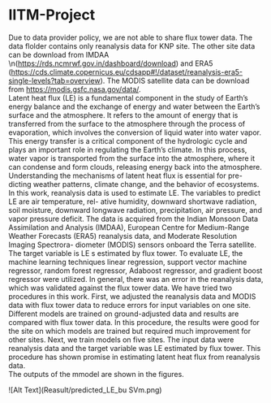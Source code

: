 # IITM-Project
Due to data provider policy, we are not able to share flux tower data. The data flolder contains only reanalysis data for KNP site. The other site data can be download from IMDAA \n(https://rds.ncmrwf.gov.in/dashboard/download) and ERA5 (https://cds.climate.copernicus.eu/cdsapp#!/dataset/reanalysis-era5-single-levels?tab=overview). The MODIS satellite data can be download from https://modis.gsfc.nasa.gov/data/.  
Latent heat flux (LE) is a fundamental component in the study of Earth’s energy balance
and the exchange of energy and water between the Earth’s surface and the atmosphere. It
refers to the amount of energy that is transferred from the surface to the atmosphere through
the process of evaporation, which involves the conversion of liquid water into water vapor.
This energy transfer is a critical component of the hydrologic cycle and plays an important
role in regulating the Earth’s climate. In this process, water vapor is transported from the
surface into the atmosphere, where it can condense and form clouds, releasing energy back
into the atmosphere. Understanding the mechanisms of latent heat flux is essential for pre-
dicting weather patterns, climate change, and the behavior of ecosystems. In this work,
reanalysis data is used to estimate LE. The variables to predict LE are air temperature, rel-
ative humidity, downward shortwave radiation, soil moisture, downward longwave radiation,
precipitation, air pressure, and vapor pressure deficit. The data is acquired from the Indian
Monsoon Data Assimilation and Analysis (IMDAA), European Centre for Medium-Range
Weather Forecasts (ERA5) reanalysis data, and Moderate Resolution Imaging Spectrora-
diometer (MODIS) sensors onboard the Terra satellite. The target variable is LE s estimated
by flux tower. To evaluate LE, the machine learning techniques linear regression, support
vector machine regressor, random forest regressor, Adaboost regressor, and gradient boost
regressor were utilized. In general, there was an error in the reanalysis data, which was
validated against the flux tower data. We have tried two procedures in this work. First,
we adjusted the reanalysis data and MODIS data with flux tower data to reduce errors for
input variables on one site. Different models are trained on ground-adjusted data and results
are compared with flux tower data. In this procedure, the results were good for the site on
which models are trained but required much improvement for other sites. Next, we train
models on five sites. The input data were reanalysis data and the target variable was LE
estimated by flux tower. This procedure has shown promise in estimating latent heat flux
from reanalysis data.  
The outputs of the mmodel are shown in the figures.  

![Alt Text](Reasult/predicted_LE_bu SVm.png)
